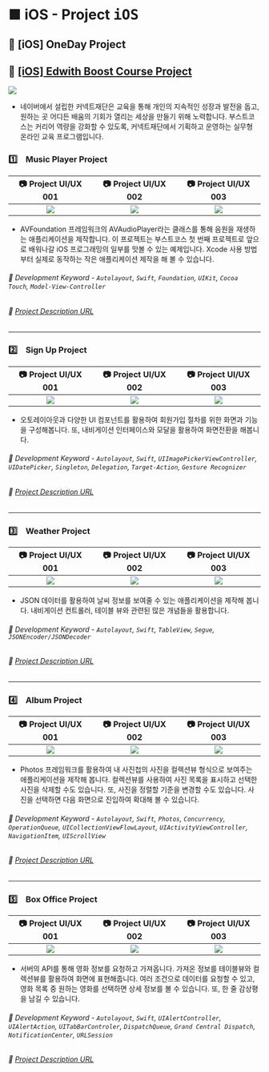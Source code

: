 # ■ iOS - Project <kbd>iOS</kbd>

## 📣 [iOS] OneDay Project

## 📣 [[iOS] Edwith Boost Course Project](https://dev-dream-world.tistory.com/47)

![](https://k.kakaocdn.net/dn/ceHqPr/btqxbACjqPl/kKL91PqYCnqjRJRiWN9jQK/img.jpg)

* 네이버에서 설립한 커넥트재단은 교육을 통해 개인의 지속적인 성장과 발전을 돕고, 원하는 곳 어디든 배움의 기회가 열리는 세상을 만들기 위해 노력합니다. 부스트코스는 커리어 역량을 강화할 수 있도록, 커넥트재단에서 기획하고 운영하는 실무형 온라인 교육 프로그램입니다.

### 1️⃣　Music Player Project

|📷 Project UI/UX 001|📷 Project UI/UX 002|📷 Project UI/UX 003|
|:-------------------:|:------------------:|:-------------------:|
|![](https://user-images.githubusercontent.com/20036523/61688701-a4829e00-ad60-11e9-9f13-2bfb11e37a3f.png)|![](https://user-images.githubusercontent.com/20036523/61688703-a4829e00-ad60-11e9-9e02-55d7d317eda4.png)|![](https://img1.daumcdn.net/thumb/R1280x0/?scode=mtistory2&fname=https%3A%2F%2Fk.kakaocdn.net%2Fdn%2FbAgqVB%2Fbtqw9OBDl4L%2FJjpUbQt5CMUr9RpOKgQIhk%2Fimg.png)|

* AVFoundation 프레임워크의 AVAudioPlayer라는 클래스를 통해 음원을 재생하는 애플리케이션을 제작합니다. 이 프로젝트는 부스트코스 첫 번째 프로젝트로 앞으로 배워나갈 iOS 프로그래밍의 일부를 맛볼 수 있는 예제입니다. Xcode 사용 방법부터 실제로 동작하는 작은 애플리케이션 제작을 해 볼 수 있습니다.

###### 🔑 Development Keyword - `Autolayout`, `Swift`, `Foundation`, `UIKit`, `Cocoa Touch`, `Model-View-Controller`

###### 🚀 [Project Description URL](https://www.edwith.org/boostcourse-ios/project/20/content/18)

* * *

### 2️⃣　Sign Up Project

|📷 Project UI/UX 001|📷 Project UI/UX 002|📷 Project UI/UX 003|
|:-------------------:|:------------------:|:-------------------:|
|![](https://img1.daumcdn.net/thumb/R1280x0/?scode=mtistory2&fname=https%3A%2F%2Fk.kakaocdn.net%2Fdn%2FbuWKiq%2Fbtqw7v3Mb1g%2FfkE7C4BMUazSRhJH9xY6fk%2Fimg.png)|![](https://img1.daumcdn.net/thumb/R1280x0/?scode=mtistory2&fname=https%3A%2F%2Fk.kakaocdn.net%2Fdn%2FvoLg7%2Fbtqxbd1rK14%2FLO4FGsfEK0skiE0v7N9Ce0%2Fimg.png)|![](https://img1.daumcdn.net/thumb/R1280x0/?scode=mtistory2&fname=https%3A%2F%2Fk.kakaocdn.net%2Fdn%2FP7LQY%2FbtqxbAB6KJQ%2FEEIK2nam2GPHayN9qkdka1%2Fimg.png)|

* 오토레이아웃과 다양한 UI 컴포넌트를 활용하여 회원가입 절차를 위한 화면과 기능을 구성해봅니다. 또, 내비게이션 인터페이스와 모달을 활용하여 화면전환을 해봅니다.

###### 🔑 Development Keyword - `Autolayout`, `Swift`, `UIImagePickerViewController`, `UIDatePicker`, `Singleton`, `Delegation`, `Target-Action`, `Gesture Recognizer`

###### 🚀 [Project Description URL](https://www.edwith.org/boostcourse-ios/project/21/content/19)

* * *

### 3️⃣　Weather Project

|📷 Project UI/UX 001|📷 Project UI/UX 002|📷 Project UI/UX 003|
|:-------------------:|:------------------:|:-------------------:|
|![](https://img1.daumcdn.net/thumb/R1280x0/?scode=mtistory2&fname=https%3A%2F%2Fk.kakaocdn.net%2Fdn%2FlaZRY%2FbtqxbAJrUrA%2FPv8Jbc1qb6HFGilrUfw6zk%2Fimg.png)|![](https://img1.daumcdn.net/thumb/R1280x0/?scode=mtistory2&fname=https%3A%2F%2Fk.kakaocdn.net%2Fdn%2FbRvSXk%2FbtqxdRp8Mrs%2FbCQsFrwDAISjpDg2enBEEK%2Fimg.png)|![](https://img1.daumcdn.net/thumb/R1280x0/?scode=mtistory2&fname=https%3A%2F%2Fk.kakaocdn.net%2Fdn%2FckROT8%2FbtqxdQrcnZu%2FfVY8bURudaIbX7N0L6FKQ0%2Fimg.png)|

* JSON 데이터를 활용하여 날씨 정보를 보여줄 수 있는 애플리케이션을 제작해 봅니다. 내비게이션 컨트롤러, 테이블 뷰와 관련된 많은 개념들을 활용합니다.

###### 🔑 Development Keyword - `Autolayout`, `Swift`, `TableView`, `Segue`, `JSONEncoder/JSONDecoder`

###### 🚀 [Project Description URL](https://www.edwith.org/boostcourse-ios/project/22/content/20)

* * *

### 4️⃣　Album Project

|📷 Project UI/UX 001|📷 Project UI/UX 002|📷 Project UI/UX 003|
|:-------------------:|:------------------:|:-------------------:|
|![](https://img1.daumcdn.net/thumb/R1280x0/?scode=mtistory2&fname=https%3A%2F%2Fk.kakaocdn.net%2Fdn%2Fbj0yTg%2FbtqxdRKqNIk%2F59kYk7Y6bNLTkrGXQfU4tK%2Fimg.png)|![](https://img1.daumcdn.net/thumb/R1280x0/?scode=mtistory2&fname=https%3A%2F%2Fk.kakaocdn.net%2Fdn%2FcdcdkJ%2Fbtqw86P1DKB%2FfNaZsFBE5OqZIVBTKPJAXk%2Fimg.png)|![](https://img1.daumcdn.net/thumb/R1280x0/?scode=mtistory2&fname=https%3A%2F%2Fk.kakaocdn.net%2Fdn%2Fxpfyp%2FbtqxcNhq1fP%2FBfk7Nytde2I5wRjZot8gOK%2Fimg.png)|

* Photos 프레임워크를 활용하여 내 사진첩의 사진을 컬렉션뷰 형식으로 보여주는 애플리케이션을 제작해 봅니다. 컬렉션뷰를 사용하여 사진 목록을 표시하고 선택한 사진을 삭제할 수도 있습니다. 또, 사진을 정렬할 기준을 변경할 수도 있습니다. 사진을 선택하면 다음 화면으로 진입하여 확대해 볼 수 있습니다.

###### 🔑 Development Keyword - `Autolayout`, `Swift`, `Photos`, `Concurrency`, `OperationQueue`, `UICollectionViewFlowLayout`, `UIActivityViewController`, `NavigationItem`, `UIScrollView`

###### 🚀 [Project Description URL](https://www.edwith.org/boostcourse-ios/project/23/content/21)

* * *

### 5️⃣　Box Office Project

|📷 Project UI/UX 001|📷 Project UI/UX 002|📷 Project UI/UX 003|
|:-------------------:|:------------------:|:-------------------:|
|![](https://img1.daumcdn.net/thumb/R1280x0/?scode=mtistory2&fname=https%3A%2F%2Fk.kakaocdn.net%2Fdn%2FekXMNe%2FbtqxbCz1pCU%2Ff9DdmqGTe8EApHlm64K5NK%2Fimg.png)|![](https://img1.daumcdn.net/thumb/R1280x0/?scode=mtistory2&fname=https%3A%2F%2Fk.kakaocdn.net%2Fdn%2FcHDFOa%2Fbtqw7wn44i9%2FIsTnSkUJKAXW37yMjk7k00%2Fimg.png)|![](https://img1.daumcdn.net/thumb/R1280x0/?scode=mtistory2&fname=https%3A%2F%2Fk.kakaocdn.net%2Fdn%2FNDWi5%2Fbtqw79sm0tg%2FVdxYnlVXsz1KUwzPWs2y0K%2Fimg.png)|

* 서버의 API를 통해 영화 정보를 요청하고 가져옵니다. 가져온 정보를 테이블뷰와 컬렉션뷰를 활용하여 화면에 표현해줍니다. 여러 조건으로 데이터를 요청할 수 있고, 영화 목록 중 원하는 영화를 선택하면 상세 정보를 볼 수 있습니다. 또, 한 줄 감상평을 남길 수 있습니다.

###### 🔑 Development Keyword - `Autolayout`, `Swift`, `UIAlertController`, `UIAlertAction`, `UITabBarControler`, `DispatchQueue`, `Grand Central Dispatch`, `NotificationCenter`, `URLSession`

###### 🚀 [Project Description URL](https://www.edwith.org/boostcourse-ios/project/24/content/22)
